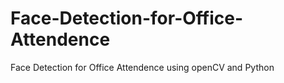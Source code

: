 # Face-Detection-for-Office-Attendence
Face Detection for Office Attendence using openCV and Python

